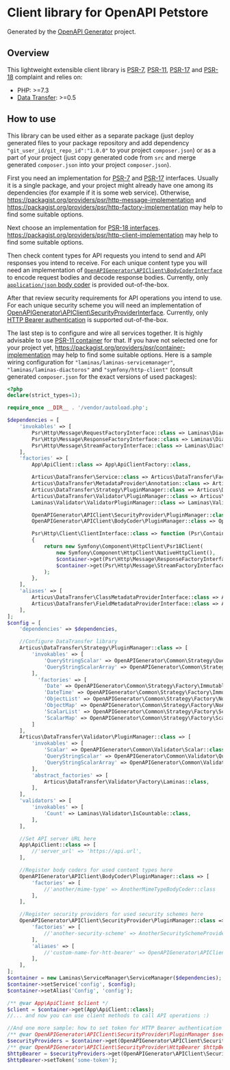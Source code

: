 # Client library for OpenAPI Petstore

Generated by the [OpenAPI Generator](https://openapi-generator.tech) project.

## Overview
This lightweight extensible client library is [PSR-7](https://www.php-fig.org/psr/psr-7), [PSR-11](https://www.php-fig.org/psr/psr-11), [PSR-17](https://www.php-fig.org/psr/psr-17) and [PSR-18](https://www.php-fig.org/psr/psr-18) complaint and relies on:

- PHP: >=7.3
- [Data Transfer](https://github.com/Articus/DataTransfer): >=0.5


## How to use

This library can be used either as a separate package (just deploy generated files to your package repository and add dependency `"git_user_id/git_repo_id":"1.0.0"` to your project `composer.json`) or as a part of your project (just copy generated code from `src` and merge generated `composer.json` into your project `composer.json`).

First you need an implementation for [PSR-7](https://packagist.org/packages/psr/http-message) and [PSR-17](https://packagist.org/packages/psr/http-factory) interfaces. Usually it is a single package, and your project might already have one among its dependencies (for example if it is some web service). Otherwise, https://packagist.org/providers/psr/http-message-implementation and https://packagist.org/providers/psr/http-factory-implementation may help to find some suitable options.

Next choose an implementation for [PSR-18 interfaces](https://packagist.org/packages/psr/http-client). https://packagist.org/providers/psr/http-client-implementation may help to find some suitable options.

Then check content types for API requests you intend to send and API responses you intend to receive. For each unique content type you will need an implementation of [`OpenAPIGenerator\APIClient\BodyCoderInterface`](https://github.com/Articus/OpenAPIGeneratorAPIClient-PHP/blob/master/src/OpenAPIGenerator/APIClient/BodyCoderInterface.php) to encode request bodies and decode response bodies. Currently, only [`application/json` body coder](https://github.com/Articus/OpenAPIGeneratorAPIClient-PHP/blob/master/src/OpenAPIGenerator/APIClient/BodyCoder/Json.php) is provided out-of-the-box.

After that review security requirements for API operations you intend to use. For each unique security scheme you will need an implementation of [OpenAPIGenerator\APIClient\SecurityProviderInterface](https://github.com/Articus/OpenAPIGeneratorAPIClient-PHP/blob/master/src/OpenAPIGenerator/APIClient/SecurityProviderInterface.php). Currently, only [HTTP Bearer authentication](https://github.com/Articus/OpenAPIGeneratorAPIClient-PHP/blob/master/src/OpenAPIGenerator/APIClient/SecurityProvider/HttpBearer.php) is supported out-of-the-box.

The last step is to configure and wire all services together. It is highly advisable to use [PSR-11 container](https://packagist.org/packages/psr/container) for that. If you have not selected one for your project yet, https://packagist.org/providers/psr/container-implementation may help to find some suitable options. Here is a sample wiring configuration for `"laminas/laminas-servicemanager"`, `"laminas/laminas-diactoros"` and `"symfony/http-client"` (consult generated `composer.json` for the exact versions of used packages):

```PHP
<?php
declare(strict_types=1);

require_once __DIR__ . '/vendor/autoload.php';

$dependencies = [
    'invokables' => [
        Psr\Http\Message\RequestFactoryInterface::class => Laminas\Diactoros\RequestFactory::class,
        Psr\Http\Message\ResponseFactoryInterface::class => Laminas\Diactoros\ResponseFactory::class,
        Psr\Http\Message\StreamFactoryInterface::class => Laminas\Diactoros\StreamFactory::class,
    ],
    'factories' => [
        App\ApiClient::class => App\ApiClientFactory::class,

        Articus\DataTransfer\Service::class => Articus\DataTransfer\Factory::class,
        Articus\DataTransfer\MetadataProvider\Annotation::class => Articus\DataTransfer\MetadataProvider\Factory\Annotation::class,
        Articus\DataTransfer\Strategy\PluginManager::class => Articus\DataTransfer\Strategy\Factory\PluginManager::class,
        Articus\DataTransfer\Validator\PluginManager::class => Articus\DataTransfer\Validator\Factory\PluginManager::class,
        Laminas\Validator\ValidatorPluginManager::class => Laminas\Validator\ValidatorPluginManagerFactory::class,

        OpenAPIGenerator\APIClient\SecurityProvider\PluginManager::class => OpenAPIGenerator\APIClient\SecurityProvider\Factory\PluginManager::class,
        OpenAPIGenerator\APIClient\BodyCoder\PluginManager::class => OpenAPIGenerator\APIClient\BodyCoder\Factory\PluginManager::class,

        Psr\Http\Client\ClientInterface::class => function (Psr\Container\ContainerInterface $container)
        {
            return new Symfony\Component\HttpClient\Psr18Client(
                new Symfony\Component\HttpClient\NativeHttpClient(),
                $container->get(Psr\Http\Message\ResponseFactoryInterface::class),
                $container->get(Psr\Http\Message\StreamFactoryInterface::class)
            );
        },
    ],
    'aliases' => [
        Articus\DataTransfer\ClassMetadataProviderInterface::class => Articus\DataTransfer\MetadataProvider\Annotation::class,
        Articus\DataTransfer\FieldMetadataProviderInterface::class => Articus\DataTransfer\MetadataProvider\Annotation::class,
    ],
];
$config = [
    'dependencies' => $dependencies,

    //Configure DataTransfer library
    Articus\DataTransfer\Strategy\PluginManager::class => [
        'invokables' => [
            'QueryStringScalar' => OpenAPIGenerator\Common\Strategy\QueryStringScalar::class,
            'QueryStringScalarArray' => OpenAPIGenerator\Common\Strategy\QueryStringScalarArray::class,
        ],
          'factories' => [
            'Date' => OpenAPIGenerator\Common\Strategy\Factory\ImmutableDate::class,
            'DateTime' => OpenAPIGenerator\Common\Strategy\Factory\ImmutableDateTime::class,
            'ObjectList' => OpenAPIGenerator\Common\Strategy\Factory\NoArgObjectList::class,
            'ObjectMap' => OpenAPIGenerator\Common\Strategy\Factory\NoArgObjectMap::class,
            'ScalarList' => OpenAPIGenerator\Common\Strategy\Factory\ScalarList::class,
            'ScalarMap' => OpenAPIGenerator\Common\Strategy\Factory\ScalarMap::class,
        ]
    ],
    Articus\DataTransfer\Validator\PluginManager::class => [
        'invokables' => [
            'Scalar' => OpenAPIGenerator\Common\Validator\Scalar::class,
            'QueryStringScalar' => OpenAPIGenerator\Common\Validator\QueryStringScalar::class,
            'QueryStringScalarArray' => OpenAPIGenerator\Common\Validator\QueryStringScalarArray::class,
        ],
        'abstract_factories' => [
            Articus\DataTransfer\Validator\Factory\Laminas::class,
        ],
    ],
    'validators' => [
        'invokables' => [
            'Count' => Laminas\Validator\IsCountable::class,
        ],
    ],

    //Set API server URL here
    App\ApiClient::class => [
        //'server_url' => 'https://api.url',
    ],

    //Register body coders for used content types here
    OpenAPIGenerator\APIClient\BodyCoder\PluginManager::class => [
        'factories' => [
            //'another/mime-type' => AnotherMimeTypeBodyCoder::class
        ],
    ],

    //Register security providers for used security schemes here
    OpenAPIGenerator\APIClient\SecurityProvider\PluginManager::class => [
        'factories' => [
            //'another-security-scheme' => AnotherSecuritySchemeProvider::class,
        ],
        'aliases' => [
            //'custom-name-for-htt-bearer' => OpenAPIGenerator\APIClient\SecurityProvider\HttpBearer::class,
        ],
    ],
];
$container = new Laminas\ServiceManager\ServiceManager($dependencies);
$container->setService('config', $config);
$container->setAlias('Config', 'config');

/** @var App\ApiClient $client */
$client = $container->get(App\ApiClient::class);
//... and now you can use client methods to call API operations :)

//And one more sample: how to set token for HTTP Bearer authentication
/** @var OpenAPIGenerator\APIClient\SecurityProvider\PluginManager $securityProviders */
$securityProviders = $container->get(OpenAPIGenerator\APIClient\SecurityProvider\PluginManager::class);
/** @var OpenAPIGenerator\APIClient\SecurityProvider\HttpBearer $httpBearer */
$httpBearer = $securityProviders->get(OpenAPIGenerator\APIClient\SecurityProvider\HttpBearer::class);
$httpBearer->setToken('some-token');

```

